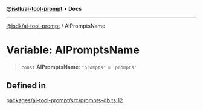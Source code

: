[**@isdk/ai-tool-prompt**](../README.md) • **Docs**

***

[@isdk/ai-tool-prompt](../globals.md) / AIPromptsName

# Variable: AIPromptsName

> `const` **AIPromptsName**: `"prompts"` = `'prompts'`

## Defined in

[packages/ai-tool-prompt/src/prompts-db.ts:12](https://github.com/isdk/ai-tool-prompt.js/blob/db68a2def162f8b3a993e98a144d8f84707a7b4f/src/prompts-db.ts#L12)
